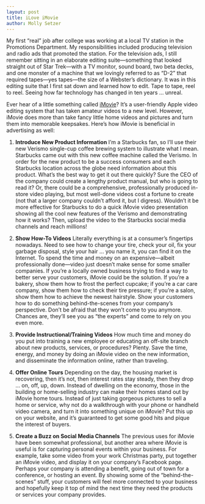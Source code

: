 ```yaml
---
layout: post
title: iLove iMovie
author: Molly Setzer
---
```


My first “real” job after college was working at a local TV station in the Promotions Department. My responsibilities included producing television and radio ads that promoted the station. For the television ads, I still remember sitting in an elaborate editing suite—something that looked straight out of Star Trek—with a TV monitor, sound board, two beta decks, and one monster of a machine that we lovingly referred to as “D-2” that required tapes—yes tapes—the size of a Webster’s dictionary. It was in this editing suite that I first sat down and learned how to edit. Tape to tape, reel to reel. Seeing how far technology has changed in ten years … unreal.

Ever hear of a little something called [iMovie](http://www.apple.com/mac/imovie/)? It’s a user-friendly Apple video editing system that has taken amateur videos to a new level. However, iMovie does more than take fancy little home videos and pictures and turn them into memorable keepsakes. Here’s how iMovie is beneficial in advertising as well:

1. **Introduce New Product Information**
I’m a Starbucks fan, so I’ll use their new Verismo single-cup coffee brewing system to illustrate what I mean. Starbucks came out with this new coffee machine called the Verismo. In order for the new product to be a success consumers and each Starbucks location across the globe need information about this product. What’s the best way to get it out there quickly? Sure the CEO of the company could create a lengthy product manual, but who is going to read it? Or, there could be a comprehensive, professionally produced in-store video playing, but most well-done videos cost a fortune to create (not that a larger company couldn’t afford it, but I digress). Wouldn’t it be more effective for Starbucks to do a quick iMovie video presentation showing all the cool new features of the Verismo and demonstrating how it works? Then, upload the video to the Starbucks social media channels and reach millions!

2. **Show How-To Videos**
Literally everything is at a consumer’s fingertips nowadays. Need to see how to change your tire, check your oil, fix your garbage disposal, style your hair … you name it, you can find it on the Internet. To spend the time and money on an expensive—albeit professionally done—video just doesn’t make sense for some smaller companies. If you’re a locally owned business trying to find a way to better serve your customers, iMovie could be the solution. If you’re a bakery, show them how to frost the perfect cupcake; if you’re a car care company, show them how to check their tire pressure; if you’re a salon, show them how to achieve the newest hairstyle. Show your customers how to do something behind-the-scenes from your company’s perspective. Don’t be afraid that they won’t come to you anymore. Chances are, they’ll see you as “the experts” and come to rely on you even more.

3. **Provide Instructional/Training Videos**
How much time and money do you put into training a new employee or educating an off-site branch about new products, services, or procedures? Plenty. Save the time, energy, and money by doing an iMovie video on the new information, and disseminate the information online, rather than traveling.

4. **Offer Online Tours**
Depending on the day, the housing market is recovering, then it’s not, then interest rates stay steady, then they drop … on, off, up, down. Instead of dwelling on the economy, those in the building or home-selling industry can make their homes stand out by iMovie home tours. Instead of just taking gorgeous pictures to sell a home or service, why not do a walkthrough with your phone or handheld video camera, and turn it into something unique on iMovie? Put this up on your website, and it’s guaranteed to get some good hits and pique the interest of buyers.

5. **Create a Buzz on Social Media Channels**
The previous uses for iMovie have been somewhat professional, but another area where iMovie is useful is for capturing personal events within your business. For example, take some video from your work Christmas party, put together an iMovie video, and display it on your company’s Facebook page. Perhaps your company is attending a benefit, going out of town for a conference, or hosting an event. By showing some of the “behind-the-scenes” stuff, your customers will feel more connected to your business and hopefully keep it top of mind the next time they need the products or services your company provides.
